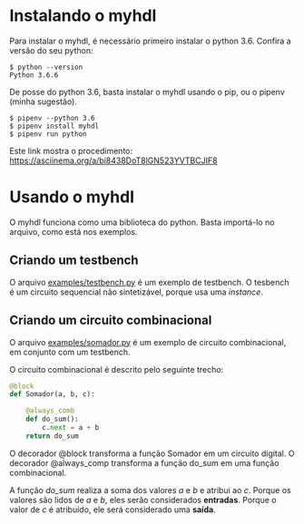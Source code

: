 
# Instalando o myhdl

Para instalar o myhdl, é necessário primeiro instalar o python 3.6. Confira a versão do seu python:

```
$ python --version
Python 3.6.6
```
De posse do python 3.6, basta instalar o myhdl usando o pip, ou o pipenv (minha sugestão).

```
$ pipenv --python 3.6
$ pipenv install myhdl
$ pipenv run python
```
Este link mostra o procedimento: https://asciinema.org/a/bi8438DoT8lGN523YVTBCJIF8

# Usando o myhdl

O myhdl funciona como uma biblioteca do python. Basta importá-lo no arquivo, como está nos exemplos.

## Criando um testbench

O arquivo [examples/testbench.py](examples/testbench.py) é um exemplo de testbench.
O tesbench é um circuito sequencial não sintetizável, porque usa uma _instance_.

## Criando um circuito combinacional

O arquivo [examples/somador.py](examples/somador.py) é um exemplo de circuito combinacional,
em conjunto com um testbench.

O circuito combinacional é descrito pelo seguinte trecho:

```python
@block
def Somador(a, b, c):

    @always_comb
    def do_sum():
        c.next = a + b
    return do_sum
```

O decorador @block transforma a função Somador em um circuito digital.
O decorador @always_comp transforma a função do_sum em uma função combinacional.

A função _do_sum_ realiza a soma dos valores _a_ e _b_ e atribui ao _c_.
Porque os valores são lidos de  _a_ e _b_, eles serão considerados __entradas__.
Porque o valor de _c_ é atribuído, ele será considerado uma __saída__.
